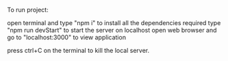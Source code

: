 To run project:

open terminal and type "npm i" to install all the dependencies required
type "npm run devStart" to start the server on localhost
open web browser and go to "localhost:3000" to view application

press ctrl+C on the terminal to kill the local server.